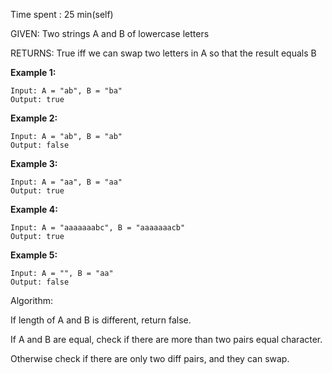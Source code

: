 Time spent :  25 min(self)

GIVEN: Two strings A and B of lowercase letters

RETURNS: True iff we can swap two letters in A so that the result equals B



**Example 1:**

```
Input: A = "ab", B = "ba"
Output: true
```

**Example 2:**

```
Input: A = "ab", B = "ab"
Output: false
```

**Example 3:**

```
Input: A = "aa", B = "aa"
Output: true
```

**Example 4:**

```
Input: A = "aaaaaaabc", B = "aaaaaaacb"
Output: true
```

**Example 5:**

```
Input: A = "", B = "aa"
Output: false
```

 

Algorithm:

If length of A and B is different, return false.

If A and B are equal, check if there are more than two pairs equal character.

Otherwise check if there are only two diff pairs, and they can swap.